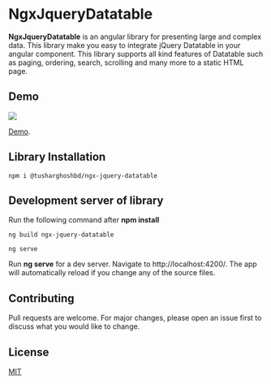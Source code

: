 # NgxJqueryDatatable

**NgxJqueryDatatable** is an angular library for presenting large and complex data. This library make you easy to integrate jQuery Datatable in your angular component. This library supports all kind features of Datatable such as paging, ordering, search, scrolling and many more to a static HTML page.

## Demo
![](https://media.giphy.com/media/gFnYn9gI5rQBmNXqwl/giphy.gif)

 [Demo](https://stackblitz.com/edit/ngx-jquery-datatable?file=src/app/app.component.ts).

## Library Installation
```angular
npm i @tusharghoshbd/ngx-jquery-datatable
```

## Development server of library

Run the following command after **npm install**
```angular
ng build ngx-jquery-datatable

ng serve
```
Run **ng serve** for a dev server. Navigate to http://localhost:4200/. The app will automatically reload if you change any of the source files.

## Contributing
Pull requests are welcome. For major changes, please open an issue first to discuss what you would like to change.

## License
[MIT](https://choosealicense.com/licenses/mit/)